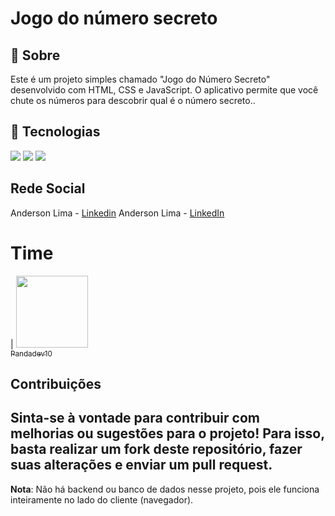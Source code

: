 <h1>Jogo do número secreto</h1>

<h2>🔖 Sobre</h2>
<p>Este é um projeto simples chamado "Jogo do Número Secreto" desenvolvido com HTML, CSS e JavaScript. O aplicativo permite que você chute os números para descobrir qual é o número secreto..</p>

## 🚀 Tecnologias
<div>
  <img src="https://img.shields.io/badge/HTML-239120?style=for-the-badge&logo=html5&logoColor=white">
  <img src="https://img.shields.io/badge/CSS-239120?&style=for-the-badge&logo=css3&logoColor=white">
  <img src="https://img.shields.io/badge/JavaScript-F7DF1E?style=for-the-badge&logo=javascript&logoColor=black">
</div>

## Rede Social
Anderson Lima - [Linkedin](https://www.linkedin.com/in/anderson-lima-santos-programador/) 
Anderson Lima - [LinkedIn](https://www.linkedin.com/in/anderson-lima-santos-programador/)

# Time

| [<img loading="lazy" src="https://avatars.githubusercontent.com/u/194728101?v=4" width=115><br><sub>Pandadev10</sub>](https://github.com/Pandadev10)

## Contribuições
Sinta-se à vontade para contribuir com melhorias ou sugestões para o projeto! Para isso, basta realizar um fork deste repositório, fazer suas alterações e enviar um pull request.
---
**Nota**: Não há backend ou banco de dados nesse projeto, pois ele funciona inteiramente no lado do cliente (navegador).
